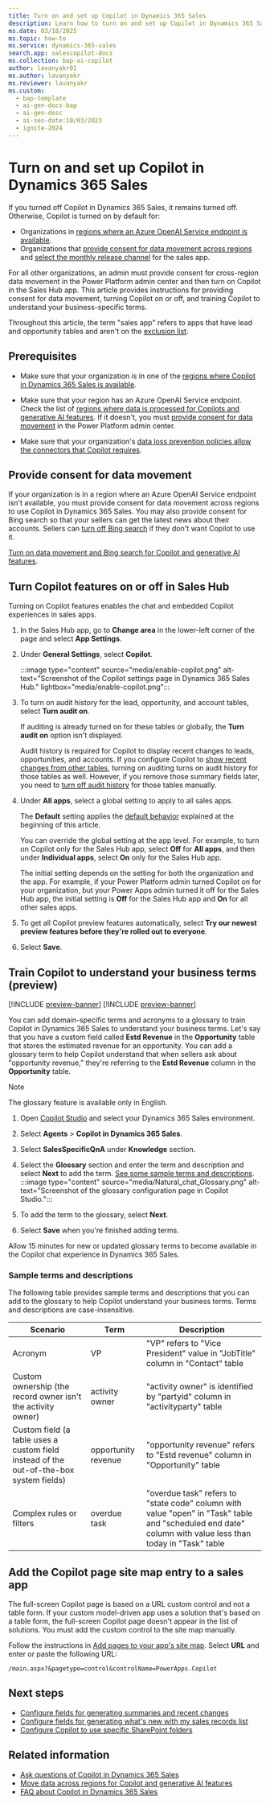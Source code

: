 ```yaml
---
title: Turn on and set up Copilot in Dynamics 365 Sales
description: Learn how to turn on and set up Copilot in Dynamics 365 Sales to improve sales productivity and effectiveness. 
ms.date: 03/18/2025
ms.topic: how-to
ms.service: dynamics-365-sales
search.app: salescopilot-docs
ms.collection: bap-ai-copilot
author: lavanyakr01
ms.author: lavanyakr
ms.reviewer: lavanyakr
ms.custom:
  - bap-template
  - ai-gen-docs-bap
  - ai-gen-desc
  - ai-seo-date:10/03/2023
  - ignite-2024
---
```


# Turn on and set up Copilot in Dynamics 365 Sales

<a name="default-setting-copilot"></a>

If you turned off Copilot in Dynamics 365 Sales, it remains turned off. Otherwise, Copilot is turned on by default for:

- Organizations in [regions where an Azure OpenAI Service endpoint is available](/power-platform/admin/geographical-availability-copilot#regions-involved-with-copilots-and-generative-ai-features).  
- Organizations that [provide consent for data movement across regions](/power-platform/admin/geographical-availability-copilot#turn-on-copilots-and-generative-ai-features) and [select the monthly release channel](/power-apps/maker/model-driven-apps/channel-change) for the sales app.

For all other organizations, an admin must provide consent for cross-region data movement in the Power Platform admin center and then turn on Copilot in the Sales Hub app. This article provides instructions for providing consent for data movement, turning Copilot on or off, and training Copilot to understand your business-specific terms.

Throughout this article, the term "sales app" refers to apps that have lead and opportunity tables and aren't on the [exclusion list](sales-copilot-faq.md#are-there-any-applications-where-copilot-in-dynamics-365-sales-cant-be-used).

## Prerequisites

- Make sure that your organization is in one of the [regions where Copilot in Dynamics 365 Sales is available](https://releaseplans.microsoft.com/availability-reports/?report=copilotproductreport).

- Make sure that your region has an Azure OpenAI Service endpoint. Check the list of [regions where data is processed for Copilots and generative AI features](/power-platform/admin/geographical-availability-copilot#regions-involved-with-copilots-and-generative-ai-features). If it doesn't, you must [provide consent for data movement](#provide-consent-for-data-movement) in the Power Platform admin center.

- Make sure that your organization's [data loss prevention policies allow the connectors that Copilot requires](sales-copilot-faq.md#copilot-isnt-working-what-should-i-do).  

## Provide consent for data movement

If your organization is in a region where an Azure OpenAI Service endpoint isn't available, you must provide consent for data movement across regions to use Copilot in Dynamics 365 Sales. You may also provide consent for Bing search so that your sellers can get the latest news about their accounts. Sellers can [turn off Bing search](use-sales-copilot.md#turn-off-bing-search) if they don't want Copilot to use it.

[Turn on data movement and Bing search for Copilot and generative AI features](/power-platform/admin/geographical-availability-copilot?branch=main#turn-on-data-movement-bing-search-and-m365-for-copilots-and-generative-ai-features).

## Turn Copilot features on or off in Sales Hub

Turning on Copilot features enables the chat and embedded Copilot experiences in sales apps.

1. In the Sales Hub app, go to **Change area** in the lower-left corner of the page and select **App Settings**.

1. Under **General Settings**, select **Copilot**.

     :::image type="content" source="media/enable-copilot.png" alt-text="Screenshot of the Copilot settings page in Dynamics 365 Sales Hub." lightbox="media/enable-copilot.png":::  

    <a name="turn-audit-on"></a>

1. To turn on audit history for the lead, opportunity, and account tables, select **Turn audit on**.

    If auditing is already turned on for these tables or globally, the **Turn audit on** option isn't displayed.

    Audit history is required for Copilot to display recent changes to leads, opportunities, and accounts. If you configure Copilot to [show recent changes from other tables](copilot-configure-summary-fields.md), turning on auditing turns on audit history for those tables as well. However, if you remove those summary fields later, you need to [turn off audit history](/power-platform/admin/manage-dataverse-auditing#enable-or-disable-auditing-for-an-entity) for those tables manually.

1. Under **All apps**, select a global setting to apply to all sales apps.

    The **Default** setting applies the [default behavior](#default-setting-copilot) explained at the beginning of this article.

    You can override the global setting at the app level. For example, to turn on Copilot only for the Sales Hub app, select **Off** for **All apps**, and then under **Individual apps**, select **On** only for the Sales Hub app.

    The initial setting depends on the setting for both the organization and the app. For example, if your Power Platform admin turned Copilot on for your organization, but your Power Apps admin turned it off for the Sales Hub app, the initial setting is **Off** for the Sales Hub app and **On** for all other sales apps.

1. To get all Copilot preview features automatically, select **Try our newest preview features before they're rolled out to everyone**.

1. Select **Save**.

<a name="add-glossary"></a>

## Train Copilot to understand your business terms (preview)

[!INCLUDE [preview-banner](~/../shared-content/shared/preview-includes/preview-banner-section.md)]
[!INCLUDE [preview-banner](~/../shared-content/shared/preview-includes/preview-note-d365.md)]

You can add domain-specific terms and acronyms to a glossary to train Copilot in Dynamics 365 Sales to understand your business terms. Let's say that you have a custom field called **Estd Revenue** in the **Opportunity** table that stores the estimated revenue for an opportunity. You can add a glossary term to help Copilot understand that when sellers ask about "opportunity revenue," they're referring to the **Estd Revenue** column in the **Opportunity** table.

> [!NOTE]
> The glossary feature is available only in English.

1. Open [Copilot Studio](https://copilotstudio.microsoft.com) and select your Dynamics 365 Sales environment.

1. Select **Agents** > **Copilot in Dynamics 365 Sales**.
1. Select **SalesSpecificQnA** under **Knowledge** section.
1. Select the **Glossary** section and enter the term and description and select **Next** to add the term. [See some sample terms and descriptions](#sample-term-and-description).
   :::image type="content" source="media/Natural_chat_Glossary.png" alt-text="Screenshot of the glossary configuration page in Copilot Studio.":::

1. To add the term to the glossary, select **Next**.

1. Select **Save** when you're finished adding terms.

Allow 15 minutes for new or updated glossary terms to become available in the Copilot chat experience in Dynamics 365 Sales.

### Sample terms and descriptions

The following table provides sample terms and descriptions that you can add to the glossary to help Copilot understand your business terms. Terms and descriptions are case-insensitive.

| Scenario | Term  | Description |
|----------|-------|-------------|
| Acronym | VP | "VP" refers to "Vice President" value in "JobTitle" column in "Contact" table |
| Custom ownership (the record owner isn't the activity owner) | activity owner | "activity owner" is identified by "partyid" column in "activityparty" table |
| Custom field (a table uses a custom field instead of the out-of-the-box system fields) | opportunity revenue | "opportunity revenue" refers to "Estd revenue" column in "Opportunity" table |
| Complex rules or filters | overdue task | "overdue task" refers to "state code" column with value "open" in "Task" table and "scheduled end date" column with value less than today in "Task" table |

## Add the Copilot page site map entry to a sales app

The full-screen Copilot page is based on a URL custom control and not a table form. If your custom model-driven app uses a solution that's based on a table form, the full-screen Copilot page doesn't appear in the list of solutions. You must add the custom control to the site map manually.  

Follow the instructions in [Add pages to your app's site map](add-custom-site-map.md). Select **URL** and enter or paste the following URL:

`/main.aspx?&pagetype=control&controlName=PowerApps.Copilot`

## Next steps

- [Configure fields for generating summaries and recent changes](copilot-configure-summary-fields.md)
- [Configure fields for generating what's new with my sales records list](copilot-configure-whatsnew-field.md)
- [Configure Copilot to use specific SharePoint folders](copilot-sharepoint-config.md)

## Related information

- [Ask questions of Copilot in Dynamics 365 Sales](use-sales-copilot.md)
- [Move data across regions for Copilot and generative AI features](/power-platform/admin/geographical-availability-copilot)
- [FAQ about Copilot in Dynamics 365 Sales](sales-copilot-faq.md)
